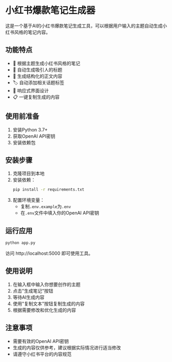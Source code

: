 # 小红书爆款笔记生成器

这是一个基于AI的小红书爆款笔记生成工具，可以根据用户输入的主题自动生成小红书风格的笔记内容。

## 功能特点

- 🎯 根据主题生成小红书风格的笔记
- 💫 自动生成吸引人的标题
- 📝 生成结构化的正文内容
- 🏷️ 自动添加相关话题标签
- 📱 响应式界面设计
- 📋 一键复制生成的内容

## 使用前准备

1. 安装Python 3.7+
2. 获取OpenAI API密钥
3. 安装依赖包

## 安装步骤

1. 克隆项目到本地
2. 安装依赖：
   ```bash
   pip install -r requirements.txt
   ```
3. 配置环境变量：
   - 复制`.env.example`为`.env`
   - 在`.env`文件中填入你的OpenAI API密钥

## 运行应用

```bash
python app.py
```

访问 http://localhost:5000 即可使用工具。

## 使用说明

1. 在输入框中输入你想要创作的主题
2. 点击"生成笔记"按钮
3. 等待AI生成内容
4. 使用"复制文本"按钮复制生成的内容
5. 根据需要修改和优化生成的内容

## 注意事项

- 需要有效的OpenAI API密钥
- 生成的内容仅供参考，建议根据实际情况进行适当修改
- 请遵守小红书平台的内容规范
